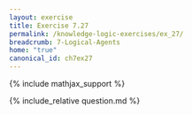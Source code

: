 ```yaml
---
layout: exercise
title: Exercise 7.27
permalink: /knowledge-logic-exercises/ex_27/
breadcrumb: 7-Logical-Agents
home: "true"
canonical_id: ch7ex27
---
```


{% include mathjax_support %}


<div id="hiddden">{% include_relative question.md %}</div>